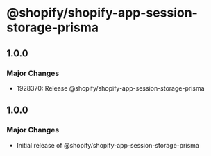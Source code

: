 # @shopify/shopify-app-session-storage-prisma

## 1.0.0

### Major Changes

- 1928370: Release @shopify/shopify-app-session-storage-prisma

## 1.0.0

### Major Changes

- Initial release of @shopify/shopify-app-session-storage-prisma
